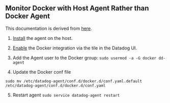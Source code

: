 Monitor Docker with Host Agent Rather than Docker Agent
--

This documentation is derived from
[here](https://github.com/DataDog/integrations-core/tree/master/docker_daemon#host-installation).  

1) [Install](https://app.datadoghq.com/account/settings#agent)
the agent on the host.  

2) [Enable](https://app.datadoghq.com/account/settings#integrations/docker)
the Docker integration via the tile in the Datadog UI.  

3) Add the Agent user to the Docker group: ```sudo usermod -a -G docker dd-agent```  

4) Update the Docker conf file
```
sudo mv /etc/datadog-agent/conf.d/docker.d/conf.yaml.default /etc/datadog-agent/conf.d/docker.d/conf.yaml
```    

5) Restart agent ```sudo service datadog-agent restart```  
